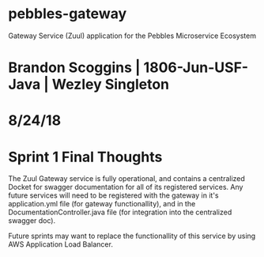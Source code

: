 # pebbles-gateway
Gateway Service (Zuul) application for the Pebbles Microservice Ecosystem

# Brandon Scoggins | 1806-Jun-USF-Java | Wezley Singleton
# 8/24/18
# Sprint 1 Final Thoughts
The Zuul Gateway service is fully operational, and contains a centralized Docket for swagger documentation for all of its registered
services. Any future services will need to be registered with the gateway in it's application.yml file (for gateway functionallity), 
and in the DocumentationController.java file (for integration into the centralized swagger doc). 

Future sprints may want to replace the functionallity of this service by using AWS Application Load Balancer.
